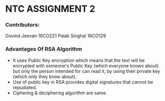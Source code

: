 # NTC ASSIGNMENT 2

### Contributors:
Govind Jeevan	16CO221
Palak Singhal	16CO129 <br/>

### Advantages Of RSA Algorithm
- It uses Public Key encryption which means that
the text will be encrypted with someone's Public
Key (which everyone knows about) but only the
person intended for can read it, by using their
private key (which only they know about).
- Use of public key in RSA provides digital
signatures that cannot be repudiated.
- Ciphering & deciphering algorithm are same. 

